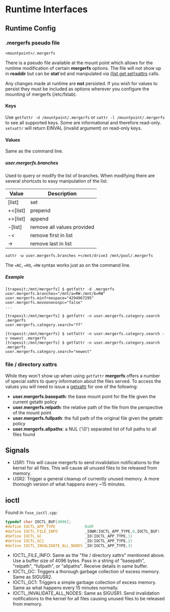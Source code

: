 # Runtime Interfaces

## Runtime Config

### .mergerfs pseudo file

```
<mountpoint>/.mergerfs
```

There is a pseudo file available at the mount point which allows for
the runtime modification of certain **mergerfs** options. The file
will not show up in **readdir** but can be **stat**'ed and manipulated
via [{list,get,set}xattrs](http://linux.die.net/man/2/listxattr)
calls.

Any changes made at runtime are **not** persisted. If you wish for
values to persist they must be included as options wherever you
configure the mounting of mergerfs (/etc/fstab).


#### Keys

Use `getfattr -d /mountpoint/.mergerfs` or `xattr -l
/mountpoint/.mergerfs` to see all supported keys. Some are
informational and therefore read-only. `setxattr` will return EINVAL
(invalid argument) on read-only keys.


#### Values

Same as the command line.


##### user.mergerfs.branches

Used to query or modify the list of branches. When modifying there are
several shortcuts to easy manipulation of the list.

| Value    | Description                |
| -------- | -------------------------- |
| [list]   | set                        |
| +<[list] | prepend                    |
| +>[list] | append                     |
| -[list]  | remove all values provided |
| -<       | remove first in list       |
| ->       | remove last in list        |

`xattr -w user.mergerfs.branches +</mnt/drive3 /mnt/pool/.mergerfs`

The `=NC`, `=RO`, `=RW` syntax works just as on the command line.

##### Example

```
[trapexit:/mnt/mergerfs] $ getfattr -d .mergerfs
user.mergerfs.branches="/mnt/a=RW:/mnt/b=RW"
user.mergerfs.minfreespace="4294967295"
user.mergerfs.moveonenospc="false"
...

[trapexit:/mnt/mergerfs] $ getfattr -n user.mergerfs.category.search .mergerfs
user.mergerfs.category.search="ff"

[trapexit:/mnt/mergerfs] $ setfattr -n user.mergerfs.category.search -v newest .mergerfs
[trapexit:/mnt/mergerfs] $ getfattr -n user.mergerfs.category.search .mergerfs
user.mergerfs.category.search="newest"
```

### file / directory xattrs

While they won't show up when using `getfattr` **mergerfs** offers a
number of special xattrs to query information about the files
served. To access the values you will need to issue a
[getxattr](http://linux.die.net/man/2/getxattr) for one of the
following:

- **user.mergerfs.basepath**: the base mount point for the file given the current getattr policy
- **user.mergerfs.relpath**: the relative path of the file from the perspective of the mount point
- **user.mergerfs.fullpath**: the full path of the original file given the getattr policy
- **user.mergerfs.allpaths**: a NUL ('\0') separated list of full paths to all files found

## Signals

- USR1: This will cause mergerfs to send invalidation notifications to
  the kernel for all files. This will cause all unused files to be
  released from memory.
- USR2: Trigger a general cleanup of currently unused memory. A more
  thorough version of what happens every ~15 minutes.

## ioctl

Found in `fuse_ioctl.cpp`:

```C++
typedef char IOCTL_BUF[4096];
#define IOCTL_APP_TYPE             0xDF
#define IOCTL_FILE_INFO            _IOWR(IOCTL_APP_TYPE,0,IOCTL_BUF)
#define IOCTL_GC                   _IO(IOCTL_APP_TYPE,1)
#define IOCTL_GC1                  _IO(IOCTL_APP_TYPE,2)
#define IOCTL_INVALIDATE_ALL_NODES _IO(IOCTL_APP_TYPE,3)
```

- IOCTL_FILE_INFO: Same as the "file / directory xattrs" mentioned
  above. Use a buffer size of 4096 bytes. Pass in a string of
  "basepath", "relpath", "fullpath", or "allpaths". Receive details in
  same buffer.
- IOCTL_GC: Triggers a thorough garbage collection of excess
  memory. Same as SIGUSR2.
- IOCTL_GC1: Triggers a simple garbage collection of excess
  memory. Same as what happens every 15 minutes normally.
- IOCTL_INVALIDATE_ALL_NODES: Same as SIGUSR1. Send invalidation
  notifications to the kernel for all files causing unused files to be
  released from memory.
